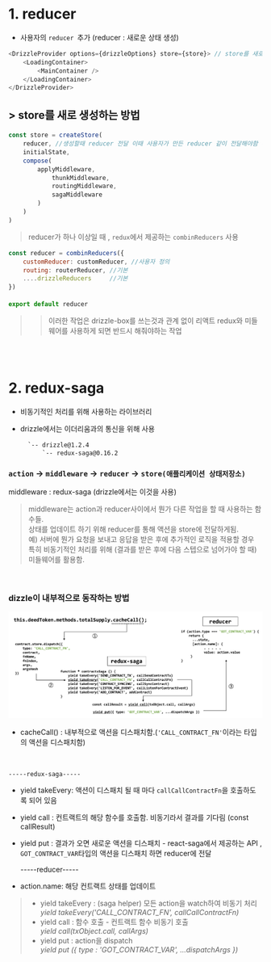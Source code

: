 # 1. reducer
- 사용자의 `reducer `추가 (reducer : 새로운 상태 생성)
``` javascript
<DrizzleProvider options={drizzleOptions} store={store}> // store를 새로 생성하여 DrizzleProvider에 전달해야 함
    <LoadingContainer>
        <MainContainer />
    </LoadingContainer>
</DrizzleProvider>
```

## > store를 새로 생성하는 방법   
```javascript
const store = createStore(
    reducer, //생성할때 reducer 전달 이때 사용자가 만든 reducer 같이 전달해야함 (아래코드)
    initialState,
    compose(
        applyMiddleware,
            thunkMiddleware,
            routingMiddleware,
            sagaMiddleware
        )
    )
)
```
> reducer가 하나 이상일 때 , `redux`에서 제공하는 `combinReducers` 사용
```javascript
const reducer = combinReducers({
    customReducer: customReducer, //사용자 정의
    routing: routerReducer, //기본
    ....drizzleReducers     //기본
})

export default reducer
```

>> 이러한 작업은 drizzle-box를 쓰는것과 관계 없이 리액트 redux와 미들웨어를 사용하게 되면 반드시 해줘야하는 작업

<br>
<br>

# 2. redux-saga
- 비동기적인 처리를 위해 사용하는 라이브러리
- drizzle에서는 이더리움과의 통신을 위해 사용   

        `-- drizzle@1.2.4   
            `-- redux-saga@0.16.2

### `action` -> `middleware` -> `reducer` -> `store(애플리케이션 상태저장소)`

middleware : redux-saga (drizzle에서는 이것을 사용)
> middleware는 action과 reducer사이에서 뭔가 다른 작업을 할 때 사용하는 함수들.   
 상태를 업데이트 하기 위해 reducer를 통해 액션을 store에 전달하게됨.   
 예) 서버에 뭔가 요청을 보내고 응답을 받은 후에 추가적인 로직을 적용할 경우 특히 비동기적인 처리를 위해 (결과를 받은 후에 다음 스텝으로 넘어가야 할 때) 미들웨어를 활용함. 

<br>

### dizzle이 내부적으로 동작하는 방법   

![redux-saga](/Inflearn/img/redux-saga.png)
- cacheCall() : 내부적으로 액션을 디스패치함.(`'CALL_CONTRACT_FN'`이라는 타입의 액션을 디스패치함)
<br>

    -----redux-saga-----
- yield takeEvery: 액션이 디스패치 될 때 마다 `callCallContractFn`을 호출하도록 되어 있음
- yield call : 컨트랙트의 해당 함수를 호출함. 비동기라서 결과를 기다림 (const callResult)
- yield put : 결과가 오면 새로운 액션을 디스패치 - react-saga에서 제공하는 API , `GOT_CONTRACT_VAR`타입의 액션을 디스패치 하면 reducer에 전달   

    -----reducer-----
- action.name: 해당 컨트랙트 상태를 업데이트

> - yield takeEvery : (saga helper) 모든 action을 watch하여 비동기 처리   
    *yield takeEvery('CALL_CONTRACT_FN', callCallContractFn)*   
> - yield call : 함수 호출 - 컨트랙트 함수 비동기 호출   
    *yield call(txObject.call, callArgs)*
> - yield put : action을 dispatch   
    *yield put ({ type : 'GOT_CONTRACT_VAR', ...dispatchArgs })*
